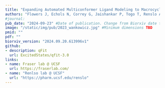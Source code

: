 ```yaml
---
title: "Expanding Automated Multiconformer Ligand Modeling to Macrocycles and Fragments"
authors: "Flowers J, Echols N, Correy G, Jaishankar P, Togo T, Renslo AR, van den Bedem H, Fraser JS, **Wankowicz SA**"
#journal: 
pub_date: "2024-09-23" #Date of publication. Change from Biorxiv date to Journal date once accepted
image: "/static/img/pub/2023_wankowicz.jpg" #Minimum dimensions TBD
pmid: "" 
pdf: ""
biorxiv_version: "2024.09.20.613996v1"
github:
- description: qFit
  url: ExcitedStates/qfit-3.0
links:
- name: Fraser lab @ UCSF
  url: https://fraserlab.com/
- name: "Renlso lab @ UCSF"
  url: "https://pharm.ucsf.edu/renslo"
---
```

